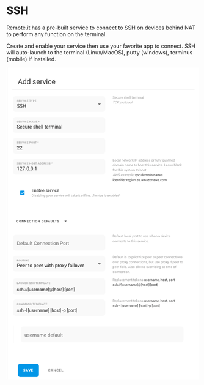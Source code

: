 # SSH

Remote.it has a pre-built service to connect to SSH on devices behind NAT to perform any function  on the terminal.&#x20;

Create and enable your service then use your favorite app to connect. SSH will auto-launch to the terminal (Linux/MacOS), putty (windows), terminus (mobile) if installed.

![](../../.gitbook/assets/ssh.png)
